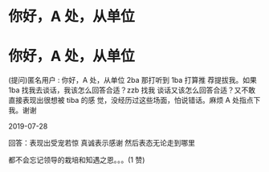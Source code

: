 # 你好，A 处，从单位

# 你好，A 处，从单位

(提问)匿名用户 : 你好，A 处，从单位 2ba 那打听到 1ba 打算推 荐提拔我。如果 1ba 找我去谈话，我该怎么回答合适？zzb 找我 谈话又该怎么回答合适？又不敢直接表现出很想被 tiba 的感 觉，没经历过这些场面，怕说错话。麻烦 A 处指点下我。谢谢

2019-07-28

回答：表现出受宠若惊 真诚表示感谢 然后表态无论走到哪里

都不会忘记领导的栽培和知遇之恩。。。(1 赞)